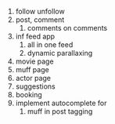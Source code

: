 1. follow unfollow
1. post, comment
    1. comments on comments
1. inf feed app
    1. all in one feed
    1. dynamic parallaxing
1. movie page
1. muff page
1. actor page
1. suggestions
1. booking
1. implement autocomplete for 
    1. muff in post tagging
